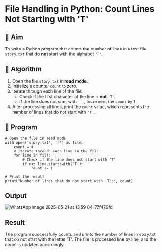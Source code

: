# File Handling in Python: Count Lines Not Starting with 'T'

## 🎯 Aim
To write a Python program that counts the number of lines in a text file `story.txt` that do **not** start with the alphabet `'T'`.

## 🧠 Algorithm
1. Open the file `story.txt` in **read mode**.
2. Initialize a counter `count` to zero.
3. Iterate through each line of the file:
   - Check if the first character of the line is **not** `'T'`.
   - If the line does not start with `'T'`, increment the `count` by 1.
4. After processing all lines, print the `count` value, which represents the number of lines that do not start with `'T'`.

## 🧾 Program
```
# Open the file in read mode
with open('story.txt', 'r') as file:
    count = 0
    # Iterate through each line in the file
    for line in file:
        # Check if the line does not start with 'T'
        if not line.startswith('T'):
            count += 1

# Print the result
print("Number of lines that do not start with 'T':", count)
```

## Output
![WhatsApp Image 2025-05-21 at 13 59 04_77f479fd](https://github.com/user-attachments/assets/537ade25-c65f-49a4-854d-74f418019ed3)



## Result
The program successfully counts and prints the number of lines in story.txt that do not start with the letter 'T'. The file is processed line by line, and the count is updated accordingly.

